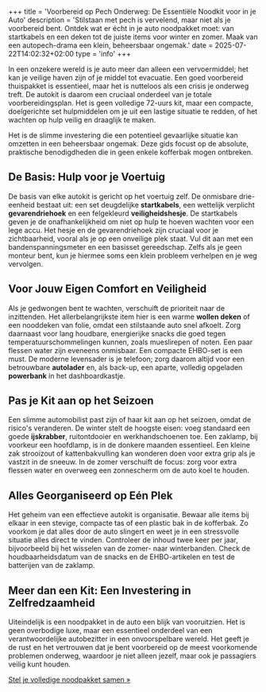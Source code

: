 +++
title = 'Voorbereid op Pech Onderweg: De Essentiële Noodkit voor in je Auto'
description = 'Stilstaan met pech is vervelend, maar niet als je voorbereid bent. Ontdek wat er écht in je auto noodpakket moet: van startkabels en een deken tot de juiste items voor winter en zomer. Maak van een autopech-drama een klein, beheersbaar ongemak.'
date = 2025-07-22T14:02:32+02:00
type = 'info'
+++
<div class="mb-12">
    <div class="space-y-4 text-slate-600">
        <p>In een onzekere wereld is je auto meer dan alleen een vervoermiddel; het kan je veilige haven zijn of je middel tot evacuatie. Een goed voorbereid thuispakket is essentieel, maar het is nutteloos als een crisis je onderweg treft. De autokit is daarom een cruciaal onderdeel van je totale voorbereidingsplan. Het is geen volledige 72-uurs kit, maar een compacte, doelgerichte set hulpmiddelen om je uit een lastige situatie te redden, of het wachten op hulp veilig en draaglijk te maken.</p>
        <p>Het is de slimme investering die een potentieel gevaarlijke situatie kan omzetten in een beheersbaar ongemak. Deze gids focust op de absolute, praktische benodigdheden die in geen enkele kofferbak mogen ontbreken.</p>
    </div>
</div>

<section class="mb-12">
    <h2 class="text-3xl font-bold text-slate-800 mb-4 border-l-4 border-red-500 pl-4">De Basis: Hulp voor je Voertuig</h2>
    <div class="space-y-4 text-slate-600">
        <p>De basis van elke autokit is gericht op het voertuig zelf. De onmisbare drie-eenheid bestaat uit: een set deugdelijke <strong>startkabels</strong>, een wettelijk verplicht <strong>gevarendriehoek</strong> en een felgekleurd <strong>veiligheidshesje</strong>. De startkabels geven je de onafhankelijkheid om niet op hulp te hoeven wachten voor een lege accu. Het hesje en de gevarendriehoek zijn cruciaal voor je zichtbaarheid, vooral als je op een onveilige plek staat. Vul dit aan met een bandenspanningsmeter en een basisset gereedschap. Zelfs als je geen monteur bent, kun je hiermee soms een klein probleem verhelpen en je weg vervolgen.</p>
    </div>
</section>

<section class="mb-12">
    <h2 class="text-3xl font-bold text-slate-800 mb-4 border-l-4 border-red-500 pl-4">Voor Jouw Eigen Comfort en Veiligheid</h2>
    <div class="space-y-4 text-slate-600">
        <p>Als je gedwongen bent te wachten, verschuift de prioriteit naar de inzittenden. Het allerbelangrijkste item hier is een warme <strong>wollen deken</strong> of een nooddeken van folie, omdat een stilstaande auto snel afkoelt. Zorg daarnaast voor lang houdbare, energierijke snacks die goed tegen temperatuurschommelingen kunnen, zoals mueslirepen of noten. Een paar flessen water zijn eveneens onmisbaar. Een compacte EHBO-set is een must. De moderne levensader is je telefoon; zorg daarom altijd voor een betrouwbare <strong>autolader</strong> en, als back-up, een aparte, volledig opgeladen <strong>powerbank</strong> in het dashboardkastje.</p>
    </div>
</section>

<section class="mb-12">
    <h2 class="text-3xl font-bold text-slate-800 mb-4 border-l-4 border-red-500 pl-4">Pas je Kit aan op het Seizoen</h2>
    <div class="space-y-4 text-slate-600">
        <p>Een slimme automobilist past zijn of haar kit aan op het seizoen, omdat de risico's veranderen. De winter stelt de hoogste eisen: voeg standaard een goede <strong>ijskrabber</strong>, ruitontdooier en werkhandschoenen toe. Een zaklamp, bij voorkeur een hoofdlamp, is in de donkere maanden essentieel. Een kleine zak strooizout of kattenbakvulling kan wonderen doen voor extra grip als je vastzit in de sneeuw. In de zomer verschuift de focus: zorg voor extra flessen water en overweeg een zonnescherm om de auto koel te houden.</p>
    </div>
</section>

<section class="mb-12">
    <h2 class="text-3xl font-bold text-slate-800 mb-4 border-l-4 border-red-500 pl-4">Alles Georganiseerd op Eén Plek</h2>
    <div class="space-y-4 text-slate-600">
        <p>Het geheim van een effectieve autokit is organisatie. Bewaar alle items bij elkaar in een stevige, compacte tas of een plastic bak in de kofferbak. Zo voorkom je dat alles door de auto slingert en weet je in een stressvolle situatie alles direct te vinden. Controleer de inhoud twee keer per jaar, bijvoorbeeld bij het wisselen van de zomer- naar winterbanden. Check de houdbaarheidsdatum van de snacks en de EHBO-artikelen en test de batterijen van de zaklamp.</p>
    </div>
</section>

<section class="mb-12">
    <h2 class="text-3xl font-bold text-slate-800 mb-4 border-l-4 border-red-500 pl-4">Meer dan een Kit: Een Investering in Zelfredzaamheid</h2>
    <div class="space-y-4 text-slate-600">
        <p>Uiteindelijk is een noodpakket in de auto een blijk van vooruitzien. Het is geen overbodige luxe, maar een essentieel onderdeel van een verantwoordelijke autobezitter in een onvoorspelbare wereld. Het geeft je de rust en het vertrouwen dat je bent voorbereid op de meest voorkomende problemen onderweg, waardoor je niet alleen jezelf, maar ook je passagiers veilig kunt houden.</p>
    </div>
</section>

<div class="relative z-10 container mx-auto flex flex-col items-center justify-center">
    <a href="/noodpakket/samenstellen-noodpakket" class="inline-block btn-primary text-xl md:text-2xl font-bold py-4 px-8 rounded-full shadow-lg mt-8 hover:scale-105 transform">
        Stel je volledige noodpakket samen »
    </a>
</div>